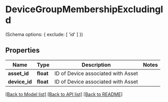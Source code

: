 # DeviceGroupMembershipExcludingId

(Schema options: { exclude: [ 'id' ] })
## Properties
Name | Type | Description | Notes
------------ | ------------- | ------------- | -------------
**asset_id** | **float** | ID of Device associated with Asset | 
**device_id** | **float** | ID of Device associated with Asset | 

[[Back to Model list]](../README.md#documentation-for-models) [[Back to API list]](../README.md#documentation-for-api-endpoints) [[Back to README]](../README.md)


